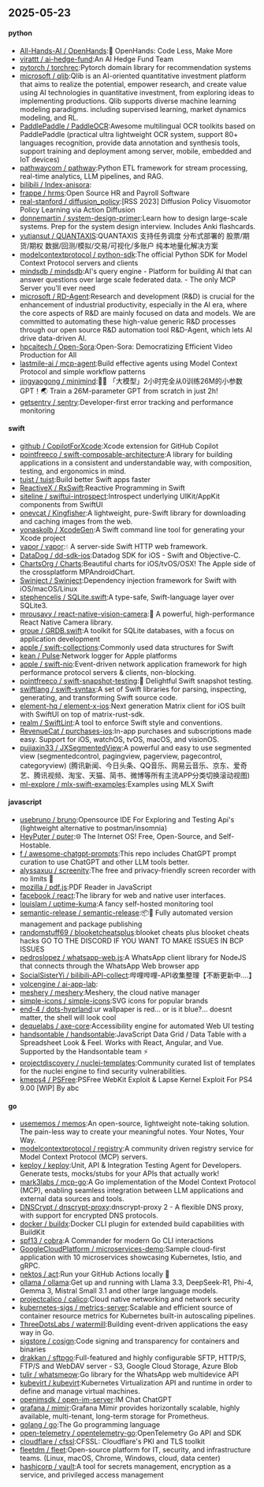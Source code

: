 ## 2025-05-23

#### python
* [All-Hands-AI / OpenHands](https://github.com/All-Hands-AI/OpenHands):🙌 OpenHands: Code Less, Make More
* [virattt / ai-hedge-fund](https://github.com/virattt/ai-hedge-fund):An AI Hedge Fund Team
* [pytorch / torchrec](https://github.com/pytorch/torchrec):Pytorch domain library for recommendation systems
* [microsoft / qlib](https://github.com/microsoft/qlib):Qlib is an AI-oriented quantitative investment platform that aims to realize the potential, empower research, and create value using AI technologies in quantitative investment, from exploring ideas to implementing productions. Qlib supports diverse machine learning modeling paradigms. including supervised learning, market dynamics modeling, and RL.
* [PaddlePaddle / PaddleOCR](https://github.com/PaddlePaddle/PaddleOCR):Awesome multilingual OCR toolkits based on PaddlePaddle (practical ultra lightweight OCR system, support 80+ languages recognition, provide data annotation and synthesis tools, support training and deployment among server, mobile, embedded and IoT devices)
* [pathwaycom / pathway](https://github.com/pathwaycom/pathway):Python ETL framework for stream processing, real-time analytics, LLM pipelines, and RAG.
* [bilibili / Index-anisora](https://github.com/bilibili/Index-anisora):
* [frappe / hrms](https://github.com/frappe/hrms):Open Source HR and Payroll Software
* [real-stanford / diffusion_policy](https://github.com/real-stanford/diffusion_policy):[RSS 2023] Diffusion Policy Visuomotor Policy Learning via Action Diffusion
* [donnemartin / system-design-primer](https://github.com/donnemartin/system-design-primer):Learn how to design large-scale systems. Prep for the system design interview. Includes Anki flashcards.
* [yutiansut / QUANTAXIS](https://github.com/yutiansut/QUANTAXIS):QUANTAXIS 支持任务调度 分布式部署的 股票/期货/期权 数据/回测/模拟/交易/可视化/多账户 纯本地量化解决方案
* [modelcontextprotocol / python-sdk](https://github.com/modelcontextprotocol/python-sdk):The official Python SDK for Model Context Protocol servers and clients
* [mindsdb / mindsdb](https://github.com/mindsdb/mindsdb):AI's query engine - Platform for building AI that can answer questions over large scale federated data. - The only MCP Server you'll ever need
* [microsoft / RD-Agent](https://github.com/microsoft/RD-Agent):Research and development (R&D) is crucial for the enhancement of industrial productivity, especially in the AI era, where the core aspects of R&D are mainly focused on data and models. We are committed to automating these high-value generic R&D processes through our open source R&D automation tool R&D-Agent, which lets AI drive data-driven AI.
* [hpcaitech / Open-Sora](https://github.com/hpcaitech/Open-Sora):Open-Sora: Democratizing Efficient Video Production for All
* [lastmile-ai / mcp-agent](https://github.com/lastmile-ai/mcp-agent):Build effective agents using Model Context Protocol and simple workflow patterns
* [jingyaogong / minimind](https://github.com/jingyaogong/minimind):🚀🚀 「大模型」2小时完全从0训练26M的小参数GPT！🌏 Train a 26M-parameter GPT from scratch in just 2h!
* [getsentry / sentry](https://github.com/getsentry/sentry):Developer-first error tracking and performance monitoring

#### swift
* [github / CopilotForXcode](https://github.com/github/CopilotForXcode):Xcode extension for GitHub Copilot
* [pointfreeco / swift-composable-architecture](https://github.com/pointfreeco/swift-composable-architecture):A library for building applications in a consistent and understandable way, with composition, testing, and ergonomics in mind.
* [tuist / tuist](https://github.com/tuist/tuist):Build better Swift apps faster
* [ReactiveX / RxSwift](https://github.com/ReactiveX/RxSwift):Reactive Programming in Swift
* [siteline / swiftui-introspect](https://github.com/siteline/swiftui-introspect):Introspect underlying UIKit/AppKit components from SwiftUI
* [onevcat / Kingfisher](https://github.com/onevcat/Kingfisher):A lightweight, pure-Swift library for downloading and caching images from the web.
* [yonaskolb / XcodeGen](https://github.com/yonaskolb/XcodeGen):A Swift command line tool for generating your Xcode project
* [vapor / vapor](https://github.com/vapor/vapor):💧 A server-side Swift HTTP web framework.
* [DataDog / dd-sdk-ios](https://github.com/DataDog/dd-sdk-ios):Datadog SDK for iOS - Swift and Objective-C.
* [ChartsOrg / Charts](https://github.com/ChartsOrg/Charts):Beautiful charts for iOS/tvOS/OSX! The Apple side of the crossplatform MPAndroidChart.
* [Swinject / Swinject](https://github.com/Swinject/Swinject):Dependency injection framework for Swift with iOS/macOS/Linux
* [stephencelis / SQLite.swift](https://github.com/stephencelis/SQLite.swift):A type-safe, Swift-language layer over SQLite3.
* [mrousavy / react-native-vision-camera](https://github.com/mrousavy/react-native-vision-camera):📸 A powerful, high-performance React Native Camera library.
* [groue / GRDB.swift](https://github.com/groue/GRDB.swift):A toolkit for SQLite databases, with a focus on application development
* [apple / swift-collections](https://github.com/apple/swift-collections):Commonly used data structures for Swift
* [kean / Pulse](https://github.com/kean/Pulse):Network logger for Apple platforms
* [apple / swift-nio](https://github.com/apple/swift-nio):Event-driven network application framework for high performance protocol servers & clients, non-blocking.
* [pointfreeco / swift-snapshot-testing](https://github.com/pointfreeco/swift-snapshot-testing):📸 Delightful Swift snapshot testing.
* [swiftlang / swift-syntax](https://github.com/swiftlang/swift-syntax):A set of Swift libraries for parsing, inspecting, generating, and transforming Swift source code.
* [element-hq / element-x-ios](https://github.com/element-hq/element-x-ios):Next generation Matrix client for iOS built with SwiftUI on top of matrix-rust-sdk.
* [realm / SwiftLint](https://github.com/realm/SwiftLint):A tool to enforce Swift style and conventions.
* [RevenueCat / purchases-ios](https://github.com/RevenueCat/purchases-ios):In-app purchases and subscriptions made easy. Support for iOS, watchOS, tvOS, macOS, and visionOS.
* [pujiaxin33 / JXSegmentedView](https://github.com/pujiaxin33/JXSegmentedView):A powerful and easy to use segmented view (segmentedcontrol, pagingview, pagerview, pagecontrol, categoryview) (腾讯新闻、今日头条、QQ音乐、网易云音乐、京东、爱奇艺、腾讯视频、淘宝、天猫、简书、微博等所有主流APP分类切换滚动视图)
* [ml-explore / mlx-swift-examples](https://github.com/ml-explore/mlx-swift-examples):Examples using MLX Swift

#### javascript
* [usebruno / bruno](https://github.com/usebruno/bruno):Opensource IDE For Exploring and Testing Api's (lightweight alternative to postman/insomnia)
* [HeyPuter / puter](https://github.com/HeyPuter/puter):🌐 The Internet OS! Free, Open-Source, and Self-Hostable.
* [f / awesome-chatgpt-prompts](https://github.com/f/awesome-chatgpt-prompts):This repo includes ChatGPT prompt curation to use ChatGPT and other LLM tools better.
* [alyssaxuu / screenity](https://github.com/alyssaxuu/screenity):The free and privacy-friendly screen recorder with no limits 🎥
* [mozilla / pdf.js](https://github.com/mozilla/pdf.js):PDF Reader in JavaScript
* [facebook / react](https://github.com/facebook/react):The library for web and native user interfaces.
* [louislam / uptime-kuma](https://github.com/louislam/uptime-kuma):A fancy self-hosted monitoring tool
* [semantic-release / semantic-release](https://github.com/semantic-release/semantic-release):📦🚀 Fully automated version management and package publishing
* [randomstuff69 / blooketcheatsplus](https://github.com/randomstuff69/blooketcheatsplus):blooket cheats plus blooket cheats hacks GO TO THE DISCORD IF YOU WANT TO MAKE ISSUES IN BCP ISSUES
* [pedroslopez / whatsapp-web.js](https://github.com/pedroslopez/whatsapp-web.js):A WhatsApp client library for NodeJS that connects through the WhatsApp Web browser app
* [SocialSisterYi / bilibili-API-collect](https://github.com/SocialSisterYi/bilibili-API-collect):哔哩哔哩-API收集整理【不断更新中....】
* [volcengine / ai-app-lab](https://github.com/volcengine/ai-app-lab):
* [meshery / meshery](https://github.com/meshery/meshery):Meshery, the cloud native manager
* [simple-icons / simple-icons](https://github.com/simple-icons/simple-icons):SVG icons for popular brands
* [end-4 / dots-hyprland](https://github.com/end-4/dots-hyprland):ur wallpaper is red... or is it blue?... doesnt matter, the shell will look cool
* [dequelabs / axe-core](https://github.com/dequelabs/axe-core):Accessibility engine for automated Web UI testing
* [handsontable / handsontable](https://github.com/handsontable/handsontable):JavaScript Data Grid / Data Table with a Spreadsheet Look & Feel. Works with React, Angular, and Vue. Supported by the Handsontable team ⚡
* [projectdiscovery / nuclei-templates](https://github.com/projectdiscovery/nuclei-templates):Community curated list of templates for the nuclei engine to find security vulnerabilities.
* [kmeps4 / PSFree](https://github.com/kmeps4/PSFree):PSFree WebKit Exploit & Lapse Kernel Exploit For PS4 9.00 [WIP] By abc

#### go
* [usememos / memos](https://github.com/usememos/memos):An open-source, lightweight note-taking solution. The pain-less way to create your meaningful notes. Your Notes, Your Way.
* [modelcontextprotocol / registry](https://github.com/modelcontextprotocol/registry):A community driven registry service for Model Context Protocol (MCP) servers.
* [keploy / keploy](https://github.com/keploy/keploy):Unit, API & Integration Testing Agent for Developers. Generate tests, mocks/stubs for your APIs that actually work!
* [mark3labs / mcp-go](https://github.com/mark3labs/mcp-go):A Go implementation of the Model Context Protocol (MCP), enabling seamless integration between LLM applications and external data sources and tools.
* [DNSCrypt / dnscrypt-proxy](https://github.com/DNSCrypt/dnscrypt-proxy):dnscrypt-proxy 2 - A flexible DNS proxy, with support for encrypted DNS protocols.
* [docker / buildx](https://github.com/docker/buildx):Docker CLI plugin for extended build capabilities with BuildKit
* [spf13 / cobra](https://github.com/spf13/cobra):A Commander for modern Go CLI interactions
* [GoogleCloudPlatform / microservices-demo](https://github.com/GoogleCloudPlatform/microservices-demo):Sample cloud-first application with 10 microservices showcasing Kubernetes, Istio, and gRPC.
* [nektos / act](https://github.com/nektos/act):Run your GitHub Actions locally 🚀
* [ollama / ollama](https://github.com/ollama/ollama):Get up and running with Llama 3.3, DeepSeek-R1, Phi-4, Gemma 3, Mistral Small 3.1 and other large language models.
* [projectcalico / calico](https://github.com/projectcalico/calico):Cloud native networking and network security
* [kubernetes-sigs / metrics-server](https://github.com/kubernetes-sigs/metrics-server):Scalable and efficient source of container resource metrics for Kubernetes built-in autoscaling pipelines.
* [ThreeDotsLabs / watermill](https://github.com/ThreeDotsLabs/watermill):Building event-driven applications the easy way in Go.
* [sigstore / cosign](https://github.com/sigstore/cosign):Code signing and transparency for containers and binaries
* [drakkan / sftpgo](https://github.com/drakkan/sftpgo):Full-featured and highly configurable SFTP, HTTP/S, FTP/S and WebDAV server - S3, Google Cloud Storage, Azure Blob
* [tulir / whatsmeow](https://github.com/tulir/whatsmeow):Go library for the WhatsApp web multidevice API
* [kubevirt / kubevirt](https://github.com/kubevirt/kubevirt):Kubernetes Virtualization API and runtime in order to define and manage virtual machines.
* [openimsdk / open-im-server](https://github.com/openimsdk/open-im-server):IM Chat ChatGPT
* [grafana / mimir](https://github.com/grafana/mimir):Grafana Mimir provides horizontally scalable, highly available, multi-tenant, long-term storage for Prometheus.
* [golang / go](https://github.com/golang/go):The Go programming language
* [open-telemetry / opentelemetry-go](https://github.com/open-telemetry/opentelemetry-go):OpenTelemetry Go API and SDK
* [cloudflare / cfssl](https://github.com/cloudflare/cfssl):CFSSL: Cloudflare's PKI and TLS toolkit
* [fleetdm / fleet](https://github.com/fleetdm/fleet):Open-source platform for IT, security, and infrastructure teams. (Linux, macOS, Chrome, Windows, cloud, data center)
* [hashicorp / vault](https://github.com/hashicorp/vault):A tool for secrets management, encryption as a service, and privileged access management
